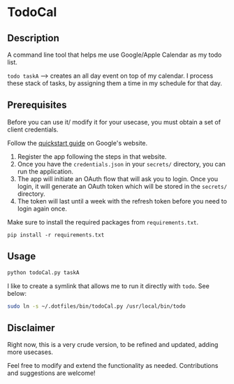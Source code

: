 # TodoCal

## Description

A command line tool that helps me use Google/Apple Calendar as my todo list.

`todo taskA` --> creates an all day event on top of my calendar. I process these stack of tasks, by assigning them a time in my schedule for that day. 

## Prerequisites

Before you can use it/ modify it for your usecase, you must obtain a set of client credentials. 

Follow the [quickstart guide]() on Google's website.

1. Register the app following the steps in that website.
2. Once you have the `credentials.json` in your `secrets/` directory, you can run the application.
3. The app will initiate an OAuth flow that will ask you to login. Once you login, it will generate an OAuth token which will be stored in the `secrets/` directory. 
4. The token will last until a week with the refresh token before you need to login again once.

Make sure to install the required packages from `requirements.txt`.

```
pip install -r requirements.txt
```

## Usage

```bash
python todoCal.py taskA
```

I like to create a symlink that allows me to run it directly with `todo`. See below:

```bash
sudo ln -s ~/.dotfiles/bin/todoCal.py /usr/local/bin/todo
```

## Disclaimer

Right now, this is a very crude version, to be refined and updated, adding more usecases.

Feel free to modify and extend the functionality as needed. Contributions and suggestions are welcome!
